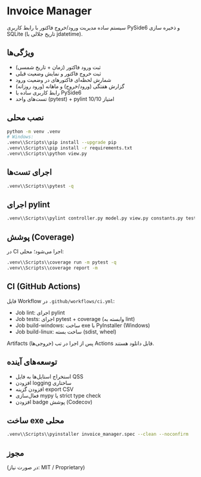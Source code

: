 # Invoice Manager

سیستم ساده مدیریت ورود/خروج فاکتور با رابط کاربری PySide6 و ذخیره سازی SQLite (تاریخ جلالی با jdatetime).

## ویژگی‌ها
- ثبت ورود فاکتور (زمان + تاریخ شمسی)
- ثبت خروج فاکتور و نمایش وضعیت قبلی
- شمارش لحظه‌ای فاکتورهای در وضعیت ورود
- گزارش هفتگی (ورود/خروج) و ماهانه (ورود روزانه)
- رابط کاربری ساده با PySide6
- تست‌های واحد (pytest) + pylint امتیاز 10/10

## نصب محلی
```bash
python -m venv .venv
# Windows:
.venv\\Scripts\\pip install --upgrade pip
.venv\\Scripts\\pip install -r requirements.txt
.venv\\Scripts\\python view.py
```

## اجرای تست‌ها
```bash
.venv\\Scripts\\pytest -q
```

## اجرای pylint
```bash
.venv\\Scripts\\pylint controller.py model.py view.py constants.py tests
```

## پوشش (Coverage)
در CI اجرا می‌شود؛ محلی:
```bash
.venv\\Scripts\\coverage run -m pytest -q
.venv\\Scripts\\coverage report -m
```

## CI (GitHub Actions)
فایل Workflow در `.github/workflows/ci.yml`:
- Job lint: اجرای pylint
- Job tests: اجرای pytest + coverage (وابسته به lint)
- Job build-windows: ساخت exe با PyInstaller (Windows)
- Job build-linux: ساخت بسته (sdist, wheel)

Artifacts (خروجی‌ها) پس از اجرا در تب Actions قابل دانلود هستند.

## توسعه‌های آینده
- استخراج استایل‌ها به فایل QSS
- افزودن logging ساختاری
- افزودن گزینه export CSV
- فعال‌سازی mypy یا strict type check
- افزودن badge پوشش (Codecov)

## ساخت exe محلی
```bash
.venv\\Scripts\\pyinstaller invoice_manager.spec --clean --noconfirm
```

## مجوز
(در صورت نیاز: MIT / Proprietary)
